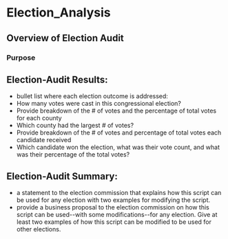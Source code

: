# Election_Analysis

## Overview of Election Audit
### Purpose 


## Election-Audit Results:
 - bullet list where each election outcome is addressed:
  - How many votes were cast in this congressional election?
  - Provide breakdown of the # of votes and the percentage of total votes for each county
  - Which county had the largest # of votes?
  - Provide breakdown of the # of votes and percentage of total votes each candidate received
  - Which candidate won the election, what was their vote count, and what was their percentage of the
  total votes?
 
## Election-Audit Summary:
 - a statement to the election commission that explains how this script can be used for any election
with two examples for modifying the script.
 - provide a business proposal to the election commission on how this script can be used--with some
 modifications--for any election. Give at least two examples of how this script can be modified to be 
 used for other elections.

